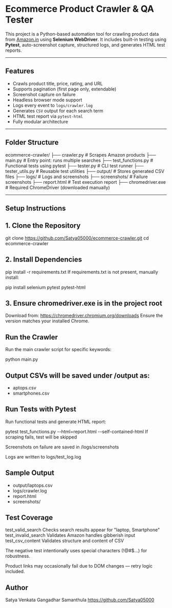 # Ecommerce Product Crawler & QA Tester

This project is a Python-based automation tool for crawling product data from [Amazon.in](https://www.amazon.in) using **Selenium WebDriver**. It includes built-in testing using **Pytest**, auto-screenshot capture, structured logs, and generates HTML test reports.

---

## Features

- Crawls product title, price, rating, and URL
- Supports pagination (first page only, extendable)
- Screenshot capture on failure
- Headless browser mode support
- Logs every event to `logs/crawler.log`
- Generates `CSV` output for each search term
- HTML test report via `pytest-html`
- Fully modular architecture

---

## Folder Structure

ecommerce-crawler/
├── crawler.py # Scrapes Amazon products
├── main.py # Entry point: runs multiple searches
├── test_functions.py # Functional tests using pytest
├── tester.py # CLI test runner
├── tester_utils.py # Reusable test utilities
├── output/ # Stores generated CSV files
├── logs/ # Logs and screenshots
├── screenshots/ # Failure screenshots
├── report.html # Test execution report
├── chromedriver.exe # Required ChromeDriver (downloaded manually)

---

## Setup Instructions

## 1. Clone the Repository


git clone https://github.com/Satya05000/ecommerce-crawler.git
cd ecommerce-crawler

## 2. Install Dependencies

pip install -r requirements.txt
If requirements.txt is not present, manually install:

pip install selenium pytest pytest-html

## 3. Ensure chromedriver.exe is in the project root

Download from: https://chromedriver.chromium.org/downloads
Ensure the version matches your installed Chrome.

## Run the Crawler

Run the main crawler script for specific keywords:

python main.py

## Output CSVs will be saved under /output as:

- aptops.csv
- smartphones.csv

## Run Tests with Pytest

Run functional tests and generate HTML report:

pytest test_functions.py --html=report.html --self-contained-html
If scraping fails, test will be skipped

Screenshots on failure are saved in /logs/screenshots

Logs are written to logs/test_log.log

## Sample Output

- output/laptops.csv
- logs/crawler.log
- report.html
- screenshots/

## Test Coverage

test_valid_search	Checks search results appear for "laptop, Smartphone"
test_invalid_search	Validates Amazon handles gibberish input
test_csv_content	Validates structure and content of CSV

The negative test intentionally uses special characters (!@#$...) for robustness.

Product links may occasionally fail due to DOM changes — retry logic included.

## Author

Satya Venkata Gangadhar Samanthula
https://github.com/Satya05000
